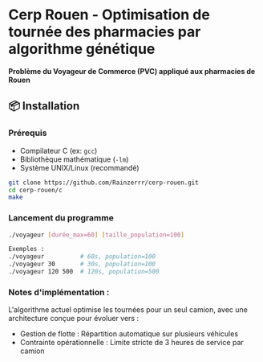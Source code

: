 # Cerp Rouen - Optimisation de tournée des pharmacies par algorithme génétique

**Problème du Voyageur de Commerce (PVC) appliqué aux pharmacies de Rouen**

## 📦 Installation

### Prérequis

- Compilateur C (ex: `gcc`)
- Bibliothèque mathématique (`-lm`)
- Système UNIX/Linux (recommandé)

```bash
git clone https://github.com/Rainzerrr/cerp-rouen.git
cd cerp-rouen/c
make
```

### Lancement du programme

```bash
./voyageur [durée_max=60] [taille_population=100]

Exemples :
./voyageur          # 60s, population=100
./voyageur 30       # 30s, population=100
./voyageur 120 500  # 120s, population=500
```

### Notes d'implémentation :

L'algorithme actuel optimise les tournées pour un seul camion, avec une architecture conçue pour évoluer vers :

- Gestion de flotte : Répartition automatique sur plusieurs véhicules
- Contrainte opérationnelle : Limite stricte de 3 heures de service par camion
